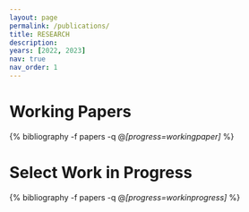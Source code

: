 ```yaml
---
layout: page
permalink: /publications/
title: RESEARCH
description: 
years: [2022, 2023]
nav: true
nav_order: 1
---
```

<!-- _pages/publications.md -->
<div class="publications">
  
<h1>Working Papers</h1>

{% bibliography -f papers -q @*[progress=workingpaper]* %}
  
<h1>Select Work in Progress</h1>

{% bibliography -f papers -q @*[progress=workinprogress]* %}
  
<!---
This section is commented out

<h1>Publications</h1>

{% for y in page.years %}
  <h2 class="year">{{y}}</h2>
  {% bibliography -f papers -q @*[progress=published && year={{y}}]* %}
{% endfor %}
--> 



  
</div>
